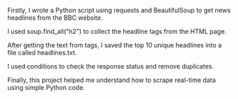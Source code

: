 Firstly, I wrote a Python script using requests and BeautifulSoup to get news headlines from the BBC website.

I used soup.find_all("h2") to collect the headline tags from the HTML page.

After getting the text from tags, I saved the top 10 unique headlines into a file called headlines.txt.

I used conditions to check the response status and remove duplicates.

Finally, this project helped me understand how to scrape real-time data using simple Python code.
